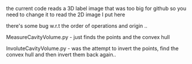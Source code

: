 

the current code reads a 3D label image that was too big for github
so you need to change it to read the 2D image I put here

there's some bug w.r.t the order of operations and origin ..

MeasureCavityVolume.py - just finds the points and the convex hull

InvoluteCavityVolume.py - was the attempt to invert the points, find the convex hull and then invert them back again..
